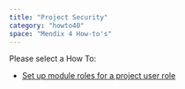 ```yaml
---
title: "Project Security"
category: "howto40"
space: "Mendix 4 How-to's"
---
```

Please select a How To:

*   [Set up module roles for a project user role](set-up-module-roles-for-a-project-user-role)